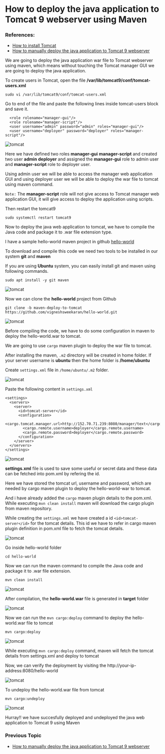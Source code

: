 # How to deploy the java application to Tomcat 9 webserver using Maven

### References:
* [How to install Tomcat](/content/tomcat/tutorials/installation)
* [How to manually deploy the java application to Tomcat 9 webserver](/content/tomcat/tutorials/how-to-manually-deploy-java-application-to-tomcat)

We are going to deploy the java application war file to Tomcat webserver using maven, which means without touching the Tomcat manager GUI we are going to deploy the java application.

To create users in Tomcat, open the file **/var/lib/tomcat9/conf/tomcat-users.xml**
```
sudo vi /var/lib/tomcat9/conf/tomcat-users.xml
```

Go to end of the file and paste the following lines inside tomcat-users block and save it.

```
  <role rolename="manager-gui"/>
  <role rolename="manager-script"/>
  <user username="admin" password="admin" roles="manager-gui"/>
  <user username="deployer" password="deployer" roles="manager-script"/>
```

![tomcat](/content/tomcat/tutorials/images/deploy-app-maven/tomcat-user-script.png)

Here we have defined two roles **manager-gui** **manager-script** and created two user **admin** **deployer** and assigned the **manager-gui** role to admin user and **manager-script** role to deployer user.

Using admin user we will be able to access the manager web application GUI and using deployer user we will be able to deploy the war file to tomcat using maven command.

`Note:` The **manager-script** role will not give access to Tomcat manager web application GUI, it will give access to deploy the application using scripts.

Then restart the tomcat9
```
sudo systemctl restart tomcat9
```

Now to deploy the java web application to tomcat, we have to compile the Java code and package it to .war file extension type.

I have a sample hello-world maven project in github [hello-world](https://github.com/vigneshsweekaran/hello-world)

To download and compile this code we need two tools to be installed in our system **git** and **maven**

If you are using **Ubuntu** system, you can easily install git and maven using following commands.
```
sudo apt install -y git maven
```

![tomcat](/content/tomcat/tutorials/images/deploy-app-maven/tomcat-install-git-maven.png)

Now we can clone the **hello-world** project from Github
```
git clone -b maven-deploy-to-tomcat https://github.com/vigneshsweekaran/hello-world.git
```

![tomcat](/content/tomcat/tutorials/images/deploy-app-maven/tomcat-git-clone.png)

Before compiling the code, we have to do some configuration in maven to deploy the hello-world.war to tomcat.

We are going to use `cargo` maven plugin to deploy the war file to tomcat.

After installing the maven, `.m2` directory will be created in home folder. If your server username is **ubuntu** then the home folder is **/home/ubuntu**

Create `settings.xml` file in `/home/ubuntu/.m2` folder.

![tomcat](/content/tomcat/tutorials/images/deploy-app-maven/tomcat-setting-xml-location.png)

Paste the following content in `settings.xml`

```
<settings>
  <servers>
    <server>
      <id>tomcat-server</id>
      <configuration>
        <cargo.tomcat.manager.url>http://152.70.71.239:8080/manager/text</cargo.tomcat.manager.url>
        <cargo.remote.username>deployer</cargo.remote.username>
        <cargo.remote.password>deployer</cargo.remote.password>
      </configuration>
    </server>
  </servers>
</settings>
```
![tomcat](/content/tomcat/tutorials/images/deploy-app-maven/tomcat-settings-xml.png)

**settings.xml** file is used to save some useful or secret data and these data can be fetched into pom.xml by refering the id.

Here we have stored the tomcat url, username and password, which are needed by cargo maven plugin to deploy the hello-world-war to tomcat.

And i have already added the `cargo` maven plugin details to the pom.xml. While executing `mvn clean install` maven will download the cargo plugin from maven repository.

While creating the `settings.xml` we have created a id `<id>tomcat-server</id>` for the tomcat details. This id we have to refer in cargo maven plugin definition in pom.xml file to fetch the tomcat details.

![tomcat](/content/tomcat/tutorials/images/deploy-app-maven/tomcat-cargo-plugin-pom.png)

Go inside hello-world folder
```
cd hello-world
```

Now we can run the maven command to compile the Java code and package it to .war file extension.
```
mvn clean install
```

![tomcat](/content/tomcat/tutorials/images/deploy-app-maven/tomcat-mvn-clean-install.png)

After compilation, the **hello-world.war** file is generated in **target** folder

![tomcat](/content/tomcat/tutorials/images/deploy-app-maven/tomcat-target-folder.png)

Now we can run the `mvn cargo:deploy` command to deploy the hello-world.war file to tomcat
```
mvn cargo:deploy
```
![tomcat](/content/tomcat/tutorials/images/deploy-app-maven/tomcat-mvn-cargo-deploy.png)

While executing `mvn cargo:deploy` command, maven will fetch the tomcat details from settings.xml and deploy to tomcat

Now, we can verify the deployment by visiting the http://your-ip-address:8080/hello-world

![tomcat](/content/tomcat/tutorials/images/deploy-app-maven/tomcat-hello-world-page.png)

To undeploy the hello-world.war file from tomcat
```
mvn cargo:undeploy
```

![tomcat](/content/tomcat/tutorials/images/deploy-app-maven/tomcat-maven-cargo-undeploy.png)


Hurray!! we have succesfully deployed and undeployed the java web application to Tomcat 9 using Maven

### Previous Topic
* [How to manually deploy the java application to Tomcat 9 webserver](/content/tomcat/tutorials/how-to-manually-deploy-java-application-to-tomcat)
